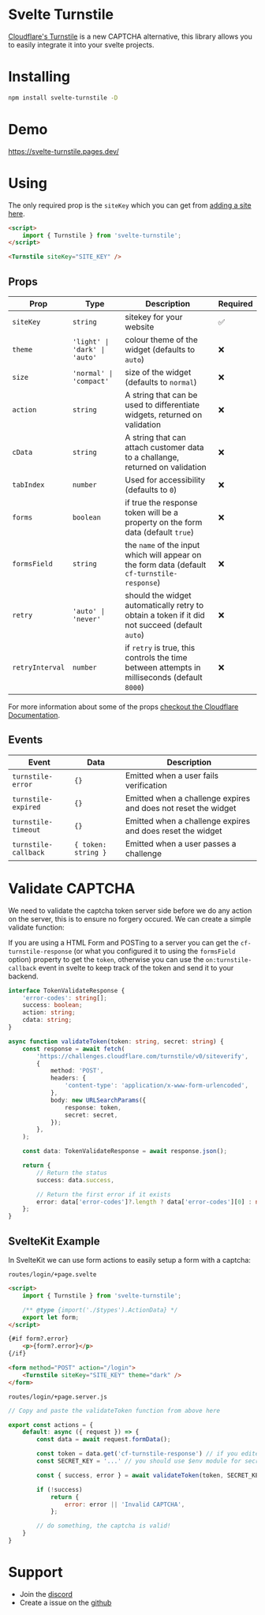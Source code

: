 # Svelte Turnstile

[Cloudflare's Turnstile](https://developers.cloudflare.com/turnstile/) is a new CAPTCHA alternative, this library allows you to easily integrate it into your svelte projects.

# Installing

```sh
npm install svelte-turnstile -D
```

# Demo

https://svelte-turnstile.pages.dev/

# Using

The only required prop is the `siteKey` which you can get from [adding a site here](https://dash.cloudflare.com/?to=/:account/turnstile).

```html
<script>
    import { Turnstile } from 'svelte-turnstile';
</script>

<Turnstile siteKey="SITE_KEY" />
```

## Props

| Prop            | Type                                   | Description                                                                                    | Required |
|-----------------|----------------------------------------|------------------------------------------------------------------------------------------------|----------|
| `siteKey`       | `string`                               | sitekey for your website                                                                       | ✅       |
| `theme`         | `'light' \| 'dark' \| 'auto'`          | colour theme of the widget (defaults to `auto`)                                                | ❌       |
| `size`          | `'normal' \| 'compact'`                | size of the widget (defaults to `normal`)                                                      | ❌       |
| `action`        | `string`                               | A string that can be used to differentiate widgets, returned on validation                     | ❌       |
| `cData`         | `string`                               | A string that can attach customer data to a challange, returned on validation                  | ❌       |
| `tabIndex`      | `number`                               | Used for accessibility (defaults to `0`)                                                       | ❌       |
| `forms`         | `boolean`                              | if true the response token will be a property on the form data (default `true`)                | ❌       |
| `formsField`    | `string`                               | the `name` of the input which will appear on the form data (default `cf-turnstile-response`)   | ❌       |
| `retry`         | `'auto' \| 'never'`                    | should the widget automatically retry to obtain a token if it did not succeed (default `auto`) | ❌       |
| `retryInterval` | `number`                               | if `retry` is true, this controls the time between attempts in milliseconds (default `8000`)   | ❌       |

For more information about some of the props [checkout the Cloudflare Documentation](https://developers.cloudflare.com/turnstile/get-started/client-side-rendering/#configurations).

## Events

| Event                | Data                | Description                                                    |
|----------------------|---------------------|----------------------------------------------------------------|
| `turnstile-error`    | `{}`                | Emitted when a user fails verification                         |
| `turnstile-expired`  | `{}`                | Emitted when a challenge expires and does not reset the widget |
| `turnstile-timeout`  | `{}`                | Emitted when a challenge expires and does reset the widget     |
| `turnstile-callback` | `{ token: string }` | Emitted when a user passes a challenge                         |

# Validate CAPTCHA

We need to validate the captcha token server side before we do any action on the server, this is to ensure no forgery occured. We can create a simple validate function:

If you are using a HTML Form and POSTing to a server you can get the `cf-turnstile-response` (or what you configured it to using the `formsField` option) property to get the `token`, otherwise you can use the `on:turnstile-callback` event in svelte to keep track of the token and send it to your backend.

```ts
interface TokenValidateResponse {
    'error-codes': string[];
    success: boolean;
    action: string;
    cdata: string;
}

async function validateToken(token: string, secret: string) {
    const response = await fetch(
        'https://challenges.cloudflare.com/turnstile/v0/siteverify',
        {
            method: 'POST',
            headers: {
                'content-type': 'application/x-www-form-urlencoded',
            },
            body: new URLSearchParams({
                response: token,
                secret: secret,
            });
        },
    );

    const data: TokenValidateResponse = await response.json();

    return {
        // Return the status
        success: data.success,

        // Return the first error if it exists
        error: data['error-codes']?.length ? data['error-codes'][0] : null,
    };
}
```

## SvelteKit Example

In SvelteKit we can use form actions to easily setup a form with a captcha:

`routes/login/+page.svelte`
```html
<script>
    import { Turnstile } from 'svelte-turnstile';

    /** @type {import('./$types').ActionData} */
    export let form;
</script>

{#if form?.error}
    <p>{form?.error}</p>
{/if}

<form method="POST" action="/login">
    <Turnstile siteKey="SITE_KEY" theme="dark" />
</form>
```

`routes/login/+page.server.js`
```js
// Copy and paste the validateToken function from above here

export const actions = {
    default: async ({ request }) => {
        const data = await request.formData();

        const token = data.get('cf-turnstile-response') // if you edited the formsField option change this
        const SECRET_KEY = '...' // you should use $env module for secrets

        const { success, error } = await validateToken(token, SECRET_KEY);

        if (!success)
            return {
                error: error || 'Invalid CAPTCHA',
            };

        // do something, the captcha is valid!
    }
}
```

# Support

-   Join the [discord](https://discord.gg/2Vd4wAjJnm)<br>
-   Create a issue on the [github](https://github.com/ghostdevv/svelte-turnstile)
